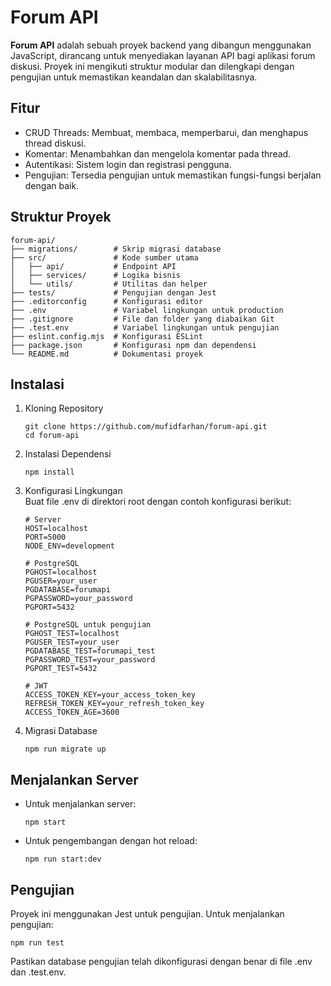 # Forum API
**Forum API** adalah sebuah proyek backend yang dibangun menggunakan JavaScript, dirancang untuk menyediakan layanan API bagi aplikasi forum diskusi. Proyek ini mengikuti struktur modular dan dilengkapi dengan pengujian untuk memastikan keandalan dan skalabilitasnya.

## Fitur
- CRUD Threads: Membuat, membaca, memperbarui, dan menghapus thread diskusi.
- Komentar: Menambahkan dan mengelola komentar pada thread.
- Autentikasi: Sistem login dan registrasi pengguna.
- Pengujian: Tersedia pengujian untuk memastikan fungsi-fungsi berjalan dengan baik.

## Struktur Proyek
```
forum-api/
├── migrations/        # Skrip migrasi database
├── src/               # Kode sumber utama
│   ├── api/           # Endpoint API
│   ├── services/      # Logika bisnis
│   └── utils/         # Utilitas dan helper
├── tests/             # Pengujian dengan Jest
├── .editorconfig      # Konfigurasi editor
├── .env               # Variabel lingkungan untuk production
├── .gitignore         # File dan folder yang diabaikan Git
├── .test.env          # Variabel lingkungan untuk pengujian
├── eslint.config.mjs  # Konfigurasi ESLint
├── package.json       # Konfigurasi npm dan dependensi
└── README.md          # Dokumentasi proyek
```

## Instalasi
1. Kloning Repository
    ```
    git clone https://github.com/mufidfarhan/forum-api.git
    cd forum-api
    ```

2. Instalasi Dependensi

    ```
    npm install
    ```
    
3. Konfigurasi Lingkungan\
Buat file .env di direktori root dengan contoh konfigurasi berikut:
    ```
    # Server
    HOST=localhost
    PORT=5000
    NODE_ENV=development
    
    # PostgreSQL
    PGHOST=localhost
    PGUSER=your_user
    PGDATABASE=forumapi
    PGPASSWORD=your_password
    PGPORT=5432
    
    # PostgreSQL untuk pengujian
    PGHOST_TEST=localhost
    PGUSER_TEST=your_user
    PGDATABASE_TEST=forumapi_test
    PGPASSWORD_TEST=your_password
    PGPORT_TEST=5432
    
    # JWT
    ACCESS_TOKEN_KEY=your_access_token_key
    REFRESH_TOKEN_KEY=your_refresh_token_key
    ACCESS_TOKEN_AGE=3600
    ```

4. Migrasi Database
    ```
    npm run migrate up
    ```

## Menjalankan Server
- Untuk menjalankan server:
    ```
    npm start
    ```
- Untuk pengembangan dengan hot reload:
    ```
    npm run start:dev
    ```

## Pengujian
Proyek ini menggunakan Jest untuk pengujian. Untuk menjalankan pengujian:
```
npm run test
```
Pastikan database pengujian telah dikonfigurasi dengan benar di file .env dan .test.env.

